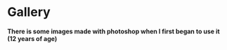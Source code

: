 # Gallery
<b>There is some images made with photoshop when I first began to use it (12 years of age)

<img scr="https://imgur.com/br5uXTq" alt="" class="pure-img">
